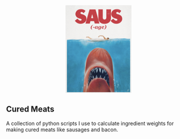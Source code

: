 <p align="center">
  <img src=".images/saus.png" alt="It's the poster to the movie, 'Jaws' but instead of a shark, it's a hotdog with sharp teeth and instead of saying, 'JAWS' at the bottom, it says 'SAUS' (as in sausage)" style="max-height: 240px;" />
</p>

## Cured Meats
A collection of python scripts I use to calculate ingredient weights for making cured meats like sausages and bacon.
